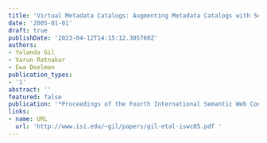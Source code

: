 ```yaml
---
title: 'Virtual Metadata Catalogs: Augmenting Metadata Catalogs with Semantic Representations'
date: '2005-01-01'
draft: true
publishDate: '2023-04-12T14:15:12.305760Z'
authors:
- Yolanda Gil
- Varun Ratnakar
- Ewa Deelman
publication_types:
- '1'
abstract: ''
featured: false
publication: '*Proceedings of the Fourth International Semantic Web Conference (ISWC)*'
links:
- name: URL
  url: 'http://www.isi.edu/~gil/papers/gil-etal-iswc05.pdf '
---
```



